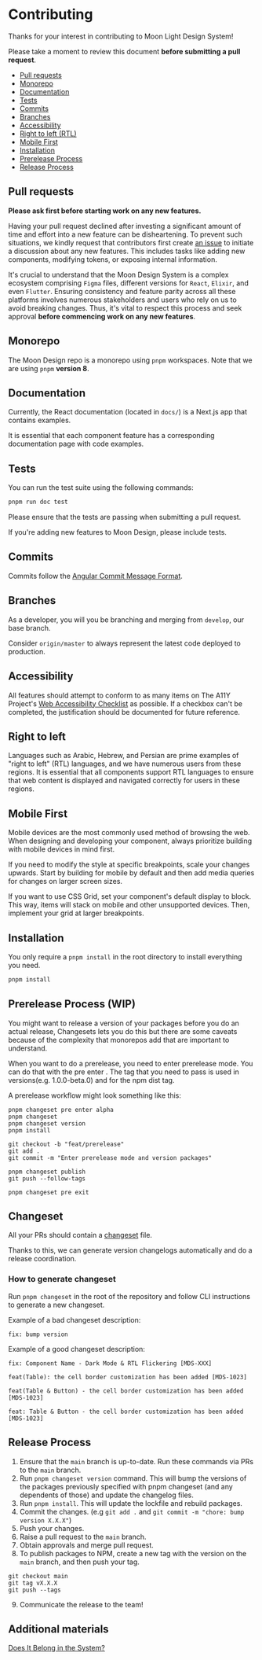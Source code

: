 # Contributing

Thanks for your interest in contributing to Moon Light Design System!

Please take a moment to review this document **before submitting a pull request**.

- [Pull requests](#pull-requests)
- [Monorepo](#monorepo)
- [Documentation](#documentation)
- [Tests](#tests)
- [Commits](#commits)
- [Branches](#branches)
- [Accessibility](#accessibility)
- [Right to left (RTL)](#right-to-left)
- [Mobile First](#mobile-first)
- [Installation](#installation)
- [Prerelease Process](#prerelease-process)
- [Release Process](#release-process)

## Pull requests

**Please ask first before starting work on any new features.**

Having your pull request declined after investing a significant amount of time and effort into a new feature can be disheartening. To prevent such situations, we kindly request that contributors first create [an issue](https://github.com/coingaming/moon-design/issues) to initiate a discussion about any new features. This includes tasks like adding new components, modifying tokens, or exposing internal information.

It's crucial to understand that the Moon Design System is a complex ecosystem comprising `Figma` files, different versions for `React`, `Elixir`, and even `Flutter`. Ensuring consistency and feature parity across all these platforms involves numerous stakeholders and users who rely on us to avoid breaking changes. Thus, it's vital to respect this process and seek approval **before commencing work on any new features**.

## Monorepo

The Moon Design repo is a monorepo using `pnpm` workspaces. Note that we are using `pnpm` **version 8**.

## Documentation

Currently, the React documentation (located in `docs/`) is a Next.js app that contains examples.

It is essential that each component feature has a corresponding documentation page with code examples.

## Tests

You can run the test suite using the following commands:

```sh
pnpm run doc test
```

Please ensure that the tests are passing when submitting a pull request.

If you're adding new features to Moon Design, please include tests.

## Commits

Commits follow the [Angular Commit Message Format](https://github.com/angular/angular.js/blob/master/DEVELOPERS.md#-git-commit-guidelines).

## Branches

As a developer, you will you be branching and merging from `develop`, our base branch.

Consider `origin/master` to always represent the latest code deployed to production.

## Accessibility

All features should attempt to conform to as many items on The A11Y Project's [Web Accessibility Checklist](https://a11yproject.com/checklist) as possible. If a checkbox can't be completed, the justification should be documented for future reference.

## Right to left

Languages such as Arabic, Hebrew, and Persian are prime examples of "right to left" (RTL) languages, and we have numerous users from these regions.
It is essential that all components support RTL languages to ensure that web content is displayed and navigated correctly for users in these regions.

## Mobile First

Mobile devices are the most commonly used method of browsing the web. When designing and developing your component, always prioritize building with mobile devices in mind first.

If you need to modify the style at specific breakpoints, scale your changes upwards. Start by building for mobile by default and then add media queries for changes on larger screen sizes.

If you want to use CSS Grid, set your component's default display to block. This way, items will stack on mobile and other unsupported devices. Then, implement your grid at larger breakpoints.

## Installation

You only require a `pnpm install` in the root directory to install everything you need.

```sh
pnpm install
```

## Prerelease Process (WIP)

You might want to release a version of your packages before you do an actual release, Changesets lets you do this but there are some caveats because of the complexity that monorepos add that are important to understand.

When you want to do a prerelease, you need to enter prerelease mode. You can do that with the pre enter <tag>. The tag that you need to pass is used in versions(e.g. 1.0.0-beta.0) and for the npm dist tag.

A prerelease workflow might look something like this:

```
pnpm changeset pre enter alpha
pnpm changeset
pnpm changeset version
pnpm install

git checkout -b "feat/prerelease"
git add .
git commit -m "Enter prerelease mode and version packages"

pnpm changeset publish
git push --follow-tags

pnpm changeset pre exit
```

## Changeset

All your PRs should contain a [changeset](https://github.com/changesets/changesets) file.

Thanks to this, we can generate version changelogs automatically and do a release coordination.

### How to generate changeset

Run `pnpm changeset` in the root of the repository and follow CLI instructions to generate a new changeset.

Example of a bad changeset description:

`fix: bump version`

Example of a good changeset description:

`fix: Component Name - Dark Mode & RTL Flickering [MDS-XXX]`

`feat(Table): the cell border customization has been added [MDS-1023]`

`feat(Table & Button) - the cell border customization has been added [MDS-1023]`

`feat: Table & Button - the cell border customization has been added [MDS-1023]`

## Release Process

1. Ensure that the `main` branch is up-to-date. Run these commands via PRs to the `main` branch.
2. Run `pnpm changeset version` command. This will bump the versions of the packages previously specified with pnpm changeset (and any dependents of those) and update the changelog files.
3. Run `pnpm install`. This will update the lockfile and rebuild packages.
4. Commit the changes. (e.g `git add .` and `git commit -m "chore: bump version X.X.X"`)
5. Push your changes.
6. Raise a pull request to the `main` branch.
7. Obtain approvals and merge pull request.
8. To publish packages to NPM, create a new tag with the version on the `main` branch, and then push your tag.

```
git checkout main
git tag vX.X.X
git push --tags
```

9. Communicate the release to the team!

## Additional materials

[Does It Belong in the System?](https://medium.com/eightshapes-llc/i-made-this-does-it-go-in-the-system-3b67b9894531)
